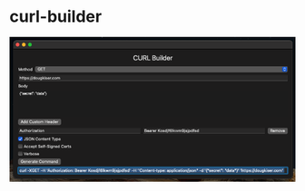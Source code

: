 #  curl-builder

![Curl-Builder](https://raw.githubusercontent.com/douglasskiser/curl-builder/main/curl-builder.png?raw=true)

